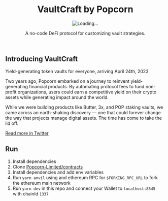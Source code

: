 <p>
  <h1 align="center">VaultCraft by Popcorn</h1>
  <p align="center">
    <img alt="Loading..." src="./assets/vc-intro.gif">
  </p>
  <p align="center">
    A no-code DeFi protocol for customizing vault strategies.
  </p>
</p>

<br>

## Introducing VaultCraft

Yield-generating token vaults for everyone, arriving April 24th, 2023

Two years ago, Popcorn embarked on a journey to reinvent yield-generating financial products. By automating protocol fees to fund non-profit organizations, users could earn a competitive yield on their crypto assets while generating impact around the world.

While we were building products like Butter, 3x, and POP staking vaults, we came across an earth-shaking discovery — one that could forever change the way that projects manage digital assets. The time has come to take the lid off.

[Read more in Twitter](https://twitter.com/Popcorn_DAO/status/1647952149043638274)


## Run

1. Install dependencies
1. Clone [Popcorn-Limited/contracts](https://github.com/Popcorn-Limited/contracts) 
2. Install dependencies and add env variables
3. Run `yarn anvil` using and ethereum RPC for `$FORKING_RPC_URL` to fork the ethereum main network
4. Run `yarn dev` in this repo and connect your Wallet to `localhost:8545` with chainId `1337`